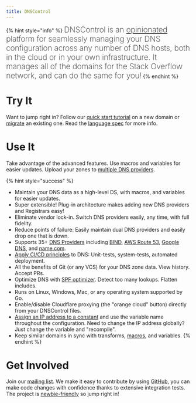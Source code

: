 ```yaml
---
title: DNSControl
---
```


{% hint style="info" %}
<span style="font-size: 21px; font-weight: 200;">DNSControl is an <a href="https://docs.dnscontrol.org/developer-info/opinions">opinionated</a> platform for seamlessly managing your DNS configuration across any number of DNS hosts, both in the cloud or in your own infrastructure. It manages all of the domains for the Stack Overflow network, and can do the same for you!</span>
{% endhint %}

# Try It

Want to jump right in? Follow our [quick start tutorial](getting-started.md) on a new domain or [migrate](migrating.md) an existing one. Read the [language spec](js.md) for more info.

# Use It

Take advantage of the advanced features. Use macros and variables for easier updates. Upload your zones to [multiple DNS providers](providers.md).

{% hint style="success" %}
* Maintain your DNS data as a high-level DS, with macros, and variables for easier updates.
* Super extensible! Plug-in architecture makes adding new DNS providers and Registrars easy!
* Eliminate vendor lock-in. Switch DNS providers easily, any time, with full fidelity.
* Reduce points of failure: Easily maintain dual DNS providers and easily drop one that is down.
* Supports 35+ [DNS Providers](providers.md) including [BIND](providers/bind.md), [AWS Route 53](providers/route53.md), [Google DNS](providers/gcloud.md), and [name.com](providers/namedotcom.md).
* [Apply CI/CD principles](ci-cd-gitlab.md) to DNS: Unit-tests, system-tests, automated deployment.
* All the benefits of Git (or any VCS) for your DNS zone data. View history. Accept PRs.
* Optimize DNS with [SPF optimizer](functions/record/SPF_BUILDER.md). Detect too many lookups. Flatten includes.
* Runs on Linux, Windows, Mac, or any operating system supported by Go.
* Enable/disable Cloudflare proxying (the "orange cloud" button) directly from your DNSControl files.
* [Assign an IP address to a constant](examples.md#variables-for-common-ip-addresses) and use the variable name throughout the configuration. Need to change the IP address globally? Just change the variable and "recompile".
* Keep similar domains in sync with transforms, [macros](examples.md#macro-to-for-repeated-records), and variables.
{% endhint %}

# Get Involved

Join our [mailing list](https://groups.google.com/g/dnscontrol-discuss). We make it easy to contribute by using [GitHub](https://github.com/StackExchange/dnscontrol), you can make code changes with confidence thanks to extensive integration tests. The project is [newbie-friendly](https://everythingsysadmin.com/2017/08/go-get-up-to-speed.html) so jump right in!
